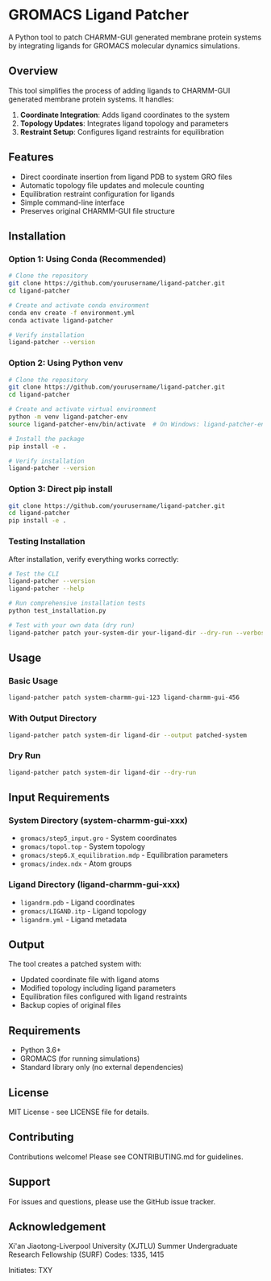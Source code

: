# GROMACS Ligand Patcher

A Python tool to patch CHARMM-GUI generated membrane protein systems by integrating ligands for GROMACS molecular dynamics simulations.

## Overview

This tool simplifies the process of adding ligands to CHARMM-GUI generated membrane protein systems. It handles:

1. **Coordinate Integration**: Adds ligand coordinates to the system
2. **Topology Updates**: Integrates ligand topology and parameters  
3. **Restraint Setup**: Configures ligand restraints for equilibration

## Features

- Direct coordinate insertion from ligand PDB to system GRO files
- Automatic topology file updates and molecule counting
- Equilibration restraint configuration for ligands
- Simple command-line interface
- Preserves original CHARMM-GUI file structure

## Installation

### Option 1: Using Conda (Recommended)

```bash
# Clone the repository
git clone https://github.com/yourusername/ligand-patcher.git
cd ligand-patcher

# Create and activate conda environment
conda env create -f environment.yml
conda activate ligand-patcher

# Verify installation
ligand-patcher --version
```

### Option 2: Using Python venv

```bash
# Clone the repository
git clone https://github.com/yourusername/ligand-patcher.git
cd ligand-patcher

# Create and activate virtual environment
python -m venv ligand-patcher-env
source ligand-patcher-env/bin/activate  # On Windows: ligand-patcher-env\Scripts\activate

# Install the package
pip install -e .

# Verify installation
ligand-patcher --version
```

### Option 3: Direct pip install

```bash
git clone https://github.com/yourusername/ligand-patcher.git
cd ligand-patcher
pip install -e .
```

### Testing Installation

After installation, verify everything works correctly:

```bash
# Test the CLI
ligand-patcher --version
ligand-patcher --help

# Run comprehensive installation tests
python test_installation.py

# Test with your own data (dry run)
ligand-patcher patch your-system-dir your-ligand-dir --dry-run --verbose
```

## Usage

### Basic Usage
```bash
ligand-patcher patch system-charmm-gui-123 ligand-charmm-gui-456
```

### With Output Directory
```bash
ligand-patcher patch system-dir ligand-dir --output patched-system
```

### Dry Run
```bash
ligand-patcher patch system-dir ligand-dir --dry-run
```

## Input Requirements

### System Directory (system-charmm-gui-xxx)
- `gromacs/step5_input.gro` - System coordinates
- `gromacs/topol.top` - System topology
- `gromacs/step6.X_equilibration.mdp` - Equilibration parameters
- `gromacs/index.ndx` - Atom groups

### Ligand Directory (ligand-charmm-gui-xxx)  
- `ligandrm.pdb` - Ligand coordinates
- `gromacs/LIGAND.itp` - Ligand topology
- `ligandrm.yml` - Ligand metadata

## Output

The tool creates a patched system with:
- Updated coordinate file with ligand atoms
- Modified topology including ligand parameters
- Equilibration files configured with ligand restraints
- Backup copies of original files

## Requirements

- Python 3.6+
- GROMACS (for running simulations)
- Standard library only (no external dependencies)

## License

MIT License - see LICENSE file for details.

## Contributing  

Contributions welcome! Please see CONTRIBUTING.md for guidelines.

## Support

For issues and questions, please use the GitHub issue tracker.

## Acknowledgement

Xi'an Jiaotong-Liverpool University (XJTLU) Summer Undergraduate Research Fellowship (SURF) Codes: 1335, 1415

Initiates: TXY
